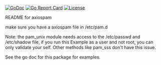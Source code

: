 [![GoDoc](https://godoc.org/github.com/mjwaxios/axiospam?status.svg)](https://godoc.org/github.com/mjwaxios/axiospam)
[![Go Report Card](https://goreportcard.com/badge/github.com/google/fscrypt)](https://goreportcard.com/report/github.com/mjwaxios/axiospam)
[![License](https://img.shields.io/badge/LICENSE-Apache2.0-ff69b4.svg)](http://www.apache.org/licenses/LICENSE-2.0.html)

README for axiospam

make sure you have a axiospam file in /etc/pam.d

Note:
  the pam_unix module needs access to the /etc/passwd and /etc/shadow file,   if you run this Example
  as a user and not root, you can only validate your self.  Other methods like pam_sss don't have this
  issue.

See the go doc for this package for examples.

